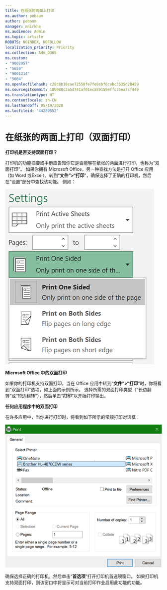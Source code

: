 ```yaml
---
title: 在纸张的两面上打印
ms.author: pebaum
author: pebaum
manager: mnirkhe
ms.audience: Admin
ms.topic: article
ROBOTS: NOINDEX, NOFOLLOW
localization_priority: Priority
ms.collection: Adm_O365
ms.custom:
- "9002957"
- "5659"
- "9001214"
- "5664"
ms.openlocfilehash: c28c8b10cae72550fe7fe8ebf6cebc3635d28459
ms.sourcegitcommit: 18b080c2a5d741af01ec589158effc35ea7cf449
ms.translationtype: HT
ms.contentlocale: zh-CN
ms.lasthandoff: 05/19/2020
ms.locfileid: "44289552"
---
```

# <a name="printing-on-both-sides-of-paper-duplex-printing"></a>在纸张的两面上打印（双面打印）

**打印机是否支持双面打印？**

打印机的功能摘要或手册应告知你它是否能够在纸张的两面进行打印，也称为“双面打印”。 如果你拥有 Microsoft Office，另一种查找方法是打开 Office 应用（如 Word 或Excel），转到“**文件”>“打印**”，确保选择了正确的打印机，然后在“设置”部分中查找该功能。 例如： 

![打印机设置](media/print-settings.png)

**Microsoft Office 中的双面打印**

如果你的打印机支持双面打印，当在 Office 应用中转到“**文件”>“打印**”时，你将看到“双面打印”选项，如上面的示例所示。  选择所需的双面打印类型（“长边翻转”或“短边翻转”），然后单击“**打印**”以开始打印输出。

**任何应用程序中的双面打印**

在许多应用中，当你进行打印时，将看到如下所示的常规打印对话框： 

![打印对话框](media/print-dialog.png)

确保选择正确的打印机，然后单击“**首选项**”打开打印机首选项窗口。 如果打印机支持双面打印，则该窗口中将显示可对当前打印作业启用此功能的功能。
